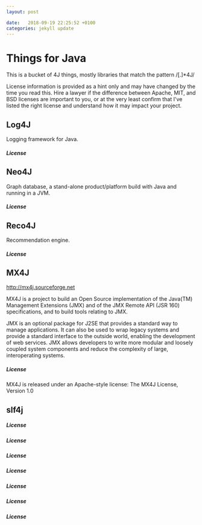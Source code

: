 ```yaml
---
layout: post

date:   2018-09-19 22:25:52 +0100
categories: jekyll update
---
```

Things for Java
===============

This is a bucket of 4J things, mostly libraries that match the pattern
/\[.\]\*4J/

License information is provided as a hint only and may have changed by
the time you read this. Hire a lawyer if the difference between Apache,
MIT, and BSD licenses are important to you, or at the very least confirm
that I've listed the right license and understand how it may impact your
project.

Log4J
-----

[]()

Logging framework for Java.

##### License

Neo4J
-----

[]()

Graph database, a stand-alone product/platform build with Java and
running in a JVM.

##### License

Reco4J
------

[]()

Recommendation engine.

##### License

MX4J
----

<http://mx4j.sourceforge.net>

MX4J is a project to build an Open Source implementation of the Java(TM)
Management Extensions (JMX) and of the JMX Remote API (JSR 160)
specifications, and to build tools relating to JMX.

JMX is an optional package for J2SE that provides a standard way to
manage applications. It can also be used to wrap legacy systems and
provide a standard interface to the outside world, enabling the
development of web services. JMX allows developers to write more modular
and loosely coupled system components and reduce the complexity of
large, interoperating systems.

##### License

MX4J is released under an Apache-style license: The MX4J License,
Version 1.0

slf4j
-----

[]()

##### License

[]()

##### License

[]()

##### License

[]()

##### License

[]()

##### License

[]()

##### License

[]()

##### License
